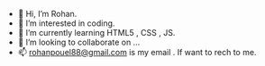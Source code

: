 - 👋 Hi, I’m Rohan.
- 👀 I’m interested in coding.
- 🌱 I’m currently learning HTML5 , CSS , JS.
- 💞️ I’m looking to collaborate on ...
- 📫 rohanpouel88@gmail.com is my email . If want to rech to me.

